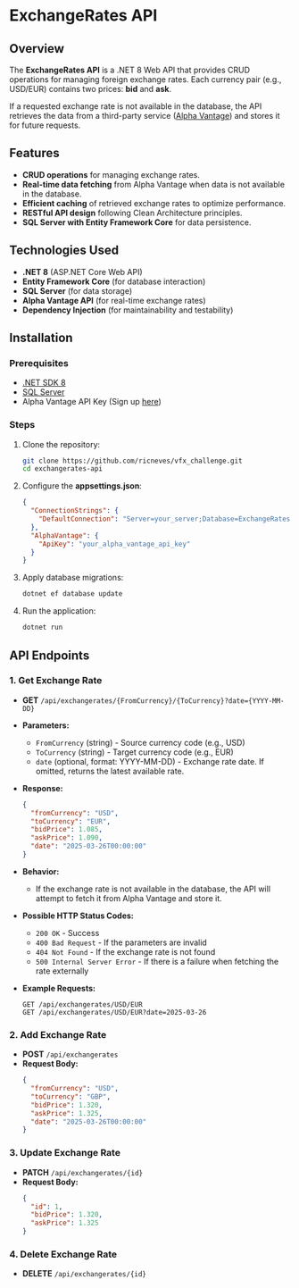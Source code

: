 # ExchangeRates API

## Overview
The **ExchangeRates API** is a .NET 8 Web API that provides CRUD operations for managing foreign exchange rates. Each currency pair (e.g., USD/EUR) contains two prices: **bid** and **ask**.

If a requested exchange rate is not available in the database, the API retrieves the data from a third-party service ([Alpha Vantage](https://www.alphavantage.co)) and stores it for future requests.

## Features
- **CRUD operations** for managing exchange rates.
- **Real-time data fetching** from Alpha Vantage when data is not available in the database.
- **Efficient caching** of retrieved exchange rates to optimize performance.
- **RESTful API design** following Clean Architecture principles.
- **SQL Server with Entity Framework Core** for data persistence.

## Technologies Used
- **.NET 8** (ASP.NET Core Web API)
- **Entity Framework Core** (for database interaction)
- **SQL Server** (for data storage)
- **Alpha Vantage API** (for real-time exchange rates)
- **Dependency Injection** (for maintainability and testability)

## Installation
### Prerequisites
- [.NET SDK 8](https://dotnet.microsoft.com/en-us/download)
- [SQL Server](https://www.microsoft.com/en-us/sql-server/sql-server-downloads)
- Alpha Vantage API Key (Sign up [here](https://www.alphavantage.co/support/#api-key))

### Steps
1. Clone the repository:
   ```sh
   git clone https://github.com/ricneves/vfx_challenge.git
   cd exchangerates-api
   ```
2. Configure the **appsettings.json**:
   ```json
   {
     "ConnectionStrings": {
       "DefaultConnection": "Server=your_server;Database=ExchangeRatesDB;User Id=your_user;Password=your_password;"
     },
     "AlphaVantage": {
       "ApiKey": "your_alpha_vantage_api_key"
     }
   }
   ```
3. Apply database migrations:
   ```sh
   dotnet ef database update
   ```
4. Run the application:
   ```sh
   dotnet run
   ```

## API Endpoints
### 1. Get Exchange Rate
   - **GET** `/api/exchangerates/{FromCurrency}/{ToCurrency}?date={YYYY-MM-DD}`
   - **Parameters:**
     - `FromCurrency` (string) - Source currency code (e.g., USD)
     - `ToCurrency` (string) - Target currency code (e.g., EUR)
     - `date` (optional, format: YYYY-MM-DD) - Exchange rate date. If omitted, returns the latest available rate.

   - **Response:**
     ```json
     {
       "fromCurrency": "USD",
       "toCurrency": "EUR",
       "bidPrice": 1.085,
       "askPrice": 1.090,
       "date": "2025-03-26T00:00:00"
     }
     ```

   - **Behavior:**
     - If the exchange rate is not available in the database, the API will attempt to fetch it from Alpha Vantage and store it.

   - **Possible HTTP Status Codes:**
     - `200 OK` - Success
     - `400 Bad Request` - If the parameters are invalid
     - `404 Not Found` - If the exchange rate is not found
     - `500 Internal Server Error` - If there is a failure when fetching the rate externally

   - **Example Requests:**
     ```
     GET /api/exchangerates/USD/EUR
     GET /api/exchangerates/USD/EUR?date=2025-03-26
     ```

### 2. Add Exchange Rate
   - **POST** `/api/exchangerates`
   - **Request Body:**
     ```json
     {
       "fromCurrency": "USD",
       "toCurrency": "GBP",
       "bidPrice": 1.320,
       "askPrice": 1.325,
	   "date": "2025-03-26T00:00:00"
     }
     ```

### 3. Update Exchange Rate
   - **PATCH** `/api/exchangerates/{id}`
   - **Request Body:** 
	 ```json
     {
       "id": 1,
       "bidPrice": 1.320,
       "askPrice": 1.325
     }
     ```

### 4. Delete Exchange Rate
   - **DELETE** `/api/exchangerates/{id}`


